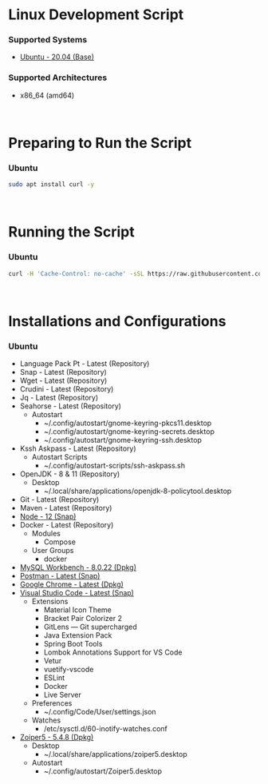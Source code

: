 # Linux Development Script

### Supported Systems
- [Ubuntu - 20.04 (Base)](https://ubuntu.com/download)

### Supported Architectures
- x86_64 (amd64)

<br/>

# Preparing to Run the Script

### Ubuntu
```bash
sudo apt install curl -y
```

<br/>

# Running the Script

### Ubuntu
```bash
curl -H 'Cache-Control: no-cache' -sSL https://raw.githubusercontent.com/daniloancilotto/linux-development-script/master/ubuntu.sh | bash
```

<br/>

# Installations and Configurations

### Ubuntu
- Language Pack Pt - Latest (Repository)
- Snap - Latest (Repository)
- Wget - Latest (Repository)
- Crudini - Latest (Repository)
- Jq - Latest (Repository)
- Seahorse - Latest (Repository)
  - Autostart
    - ~/.config/autostart/gnome-keyring-pkcs11.desktop
    - ~/.config/autostart/gnome-keyring-secrets.desktop
    - ~/.config/autostart/gnome-keyring-ssh.desktop
- Kssh Askpass - Latest (Repository)
  - Autostart Scripts
    - ~/.config/autostart-scripts/ssh-askpass.sh
- OpenJDK - 8 & 11 (Repository)
  - Desktop
    - ~/.local/share/applications/openjdk-8-policytool.desktop
- Git - Latest (Repository)
- Maven - Latest (Repository)
- [Node - 12 (Snap)](https://snapcraft.io/node)
- Docker - Latest (Repository)
  - Modules
    - Compose
  - User Groups
    - docker
- [MySQL Workbench - 8.0.22 (Dpkg)](https://dev.mysql.com/downloads/workbench/)
- [Postman - Latest (Snap)](https://snapcraft.io/postman)
- [Google Chrome - Latest (Dpkg)](https://www.google.com/chrome/)
- [Visual Studio Code - Latest (Snap)](https://snapcraft.io/code)
  - Extensions
    - Material Icon Theme
    - Bracket Pair Colorizer 2
    - GitLens — Git supercharged
    - Java Extension Pack
    - Spring Boot Tools
    - Lombok Annotations Support for VS Code
    - Vetur
    - vuetify-vscode
    - ESLint
    - Docker
    - Live Server
  - Preferences
    - ~/.config/Code/User/settings.json
  - Watches
    - /etc/sysctl.d/60-inotify-watches.conf
- [Zoiper5 - 5.4.8 (Dpkg)](https://www.zoiper.com/en/voip-softphone/download/current)
  - Desktop
    - ~/.local/share/applications/zoiper5.desktop
  - Autostart
    - ~/.config/autostart/Zoiper5.desktop